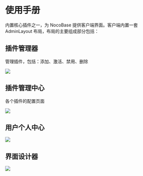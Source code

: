 # 使用手册

内置核心插件之一，为 NocoBase 提供客户端界面。客户端内置一套 AdminLayout 布局，布局的主要组成部分包括：

## 插件管理器

管理插件，包括：添加、激活、禁用、删除

![](https://nocobase-docs.oss-cn-beijing.aliyuncs.com/23ee6d074e2829617c4b766282c16627.png)

## 插件管理中心

各个插件的配置页面

![](https://nocobase-docs.oss-cn-beijing.aliyuncs.com/f0236b3cf5b65c39fa723c66a182d214.png)

## 用户个人中心

![](https://nocobase-docs.oss-cn-beijing.aliyuncs.com/58ff74ebe37542180e7fd2629f940a79.png)

## 界面设计器

![](https://nocobase-docs.oss-cn-beijing.aliyuncs.com/8dc5d2b1e4487622e40e8a6510e3e492.png)